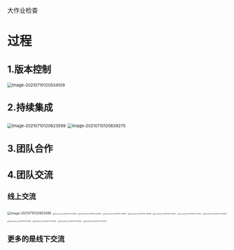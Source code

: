 大作业检查

# 过程

## 1.版本控制

<img src="https://img-for-se.oss-cn-shanghai.aliyuncs.com/image-20210710120534109.png" alt="image-20210710120534109" style="zoom:67%;" />

## 2.持续集成

<img src="https://img-for-se.oss-cn-shanghai.aliyuncs.com/image-20210710120623599.png" alt="image-20210710120623599" style="zoom:67%;" />

<img src="https://img-for-se.oss-cn-shanghai.aliyuncs.com/image-20210710120639275.png" alt="image-20210710120639275" style="zoom:67%;" />

## 3.团队合作

## 4.团队交流

### 线上交流

<img src="https://img-for-se.oss-cn-shanghai.aliyuncs.com/image-20210710120802488.png" alt="image-20210710120802488" style="zoom:50%;" />



<img src="https://img-for-se.oss-cn-shanghai.aliyuncs.com/Screenshot_20210710-120908.jpg" alt="Screenshot_20210710-120908" style="zoom:25%;" />

<img src="https://img-for-se.oss-cn-shanghai.aliyuncs.com/Screenshot_20210710-120912.jpg" alt="Screenshot_20210710-120912" style="zoom:25%;" />

<img src="https://img-for-se.oss-cn-shanghai.aliyuncs.com/Screenshot_20210710-120915.jpg" alt="Screenshot_20210710-120915" style="zoom:25%;" />

<img src="https://img-for-se.oss-cn-shanghai.aliyuncs.com/Screenshot_20210710-120918.jpg" alt="Screenshot_20210710-120918" style="zoom:25%;" />

<img src="https://img-for-se.oss-cn-shanghai.aliyuncs.com/Screenshot_20210710-120921.jpg" alt="Screenshot_20210710-120921" style="zoom:25%;" />

<img src="https://img-for-se.oss-cn-shanghai.aliyuncs.com/Screenshot_20210710-120923.jpg" alt="Screenshot_20210710-120923" style="zoom:25%;" />

<img src="https://img-for-se.oss-cn-shanghai.aliyuncs.com/Screenshot_20210710-120933.jpg" alt="Screenshot_20210710-120933" style="zoom:25%;" />

<img src="https://img-for-se.oss-cn-shanghai.aliyuncs.com/Screenshot_20210710-120936.jpg" alt="Screenshot_20210710-120936" style="zoom:25%;" />

<img src="https://img-for-se.oss-cn-shanghai.aliyuncs.com/Screenshot_20210710-120942.jpg" alt="Screenshot_20210710-120942" style="zoom:25%;" />

<img src="https://img-for-se.oss-cn-shanghai.aliyuncs.com/Screenshot_20210710-120954.jpg" alt="Screenshot_20210710-120954" style="zoom:25%;" />

<img src="https://img-for-se.oss-cn-shanghai.aliyuncs.com/Screenshot_20210710-121003.jpg" alt="Screenshot_20210710-121003" style="zoom:25%;" />

### 更多的是线下交流